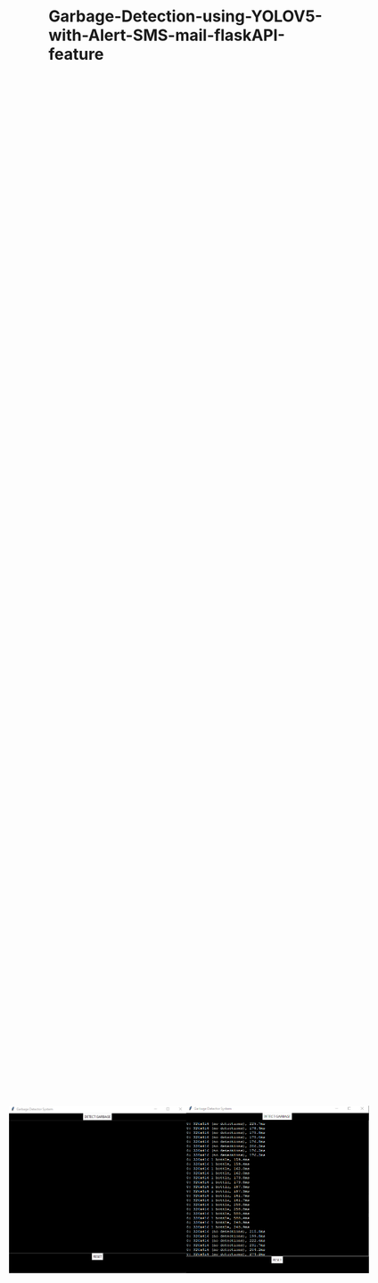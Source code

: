 # Garbage-Detection-using-YOLOV5-with-Alert-SMS-mail-flaskAPI-feature
<div style="display: flex; justify-content: center; align-items: center; height: 100vh; align="center"">
  <img src="img/1.png" alt="Description of the image" width="400" height="300">
  <img src="img/2.png" alt="Description of the image" width="400" height="300">
</div>
<div align="center">
  <img src="img/3.png" alt="Flask Api Hosting">
  <img src="img/4.png" >
  <img src="img/5.png" >
  <img src="img/6.png" >
  <img src="img/7 (3).png" > 
</div>

<div style="display: flex; justify-content: center; height: 100vh; align="center"">
  <img src="img/7 (1).jpg" alt="Description of the image" width="400" height="300">
  <img src="img/7 (1).png" alt="Description of the image" width="400" height="300">
  <img src="img/7 (2).png" alt="Description of the image" width="400" height="300">
</div>
<div align="center">
  <img src="img/7 (3).png" > 
</div>


